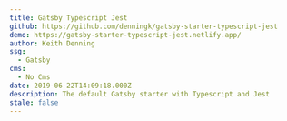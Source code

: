 ```yaml
---
title: Gatsby Typescript Jest
github: https://github.com/denningk/gatsby-starter-typescript-jest
demo: https://gatsby-starter-typescript-jest.netlify.app/
author: Keith Denning
ssg:
  - Gatsby
cms:
  - No Cms
date: 2019-06-22T14:09:18.000Z
description: The default Gatsby starter with Typescript and Jest
stale: false
---
```

